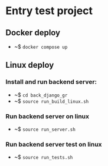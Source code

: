 # Entry test project

## Docker deploy 
 - ~$ `docker compose up`

## Linux deploy
### Install and run backend server:
 - ~$ `cd back_django_gr`
 - ~$ `source run_build_linux.sh`
### Run backend server on linux
- ~$ `source run_server.sh` 
### Run backend server test on linux
- ~$ `source run_tests.sh`



